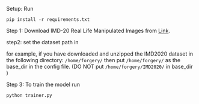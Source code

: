 
Setup: Run

  ```shell
  pip install -r requirements.txt
  ```

Step 1: Download IMD-20 Real Life Manipulated Images from [Link](http://staff.utia.cas.cz/novozada/db/).

step2: set the dataset path in  

for example, if you have downloaded and unzipped the IMD2020 dataset in the following directory: ``` /home/forgery/ ```  then put  ``` /home/forgery/ ```  as the base_dir  in the config file. (DO NOT put  ``` /home/forgery/IMD2020/ ``` in base_dir )

Step 3: To train the model run   
  ```shell
  python trainer.py
  ```
